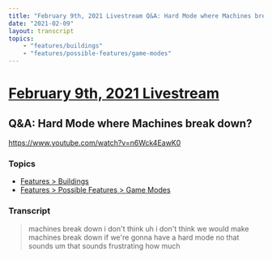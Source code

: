 ```yaml
---
title: "February 9th, 2021 Livestream Q&A: Hard Mode where Machines break down?"
date: "2021-02-09"
layout: transcript
topics:
    - "features/buildings"
    - "features/possible-features/game-modes"
---
```

# [February 9th, 2021 Livestream](../2021-02-09.md)
## Q&A: Hard Mode where Machines break down?
https://www.youtube.com/watch?v=n6Wck4EawK0

### Topics
* [Features > Buildings](../topics/features/buildings.md)
* [Features > Possible Features > Game Modes](../topics/features/possible-features/game-modes.md)

### Transcript

> machines break down i don't think uh i don't think we would make machines break down if we're gonna have a hard mode no that sounds um that sounds frustrating how much
